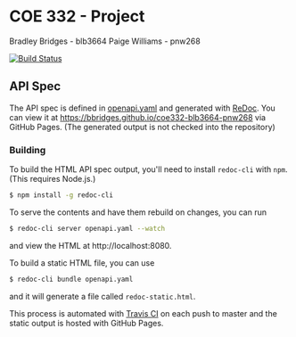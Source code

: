 # COE 332 - Project

Bradley Bridges - blb3664
Paige Williams - pnw268

[![Build Status](https://travis-ci.com/bbridges/coe332-blb3664-pnw268.svg?branch=master)](https://travis-ci.com/bbridges/coe332-blb3664-pnw268)

## API Spec

The API spec is defined in [openapi.yaml](./openapi.yaml) and generated with
[ReDoc](https://github.com/Rebilly/ReDoc). You can view it at
https://bbridges.github.io/coe332-blb3664-pnw268 via GitHub Pages. (The
generated output is not checked into the repository)

### Building

To build the HTML API spec output, you'll need to install `redoc-cli` with
`npm`. (This requires Node.js.)

```sh
$ npm install -g redoc-cli
```

To serve the contents and have them rebuild on changes, you can run

```sh
$ redoc-cli server openapi.yaml --watch
```

and view the HTML at http://localhost:8080.

To build a static HTML file, you can use

```sh
$ redoc-cli bundle openapi.yaml
```

and it will generate a file called `redoc-static.html`.

This process is automated with [Travis CI](https://travis-ci.com) on each push
to master and the static output is hosted with GitHub Pages.
